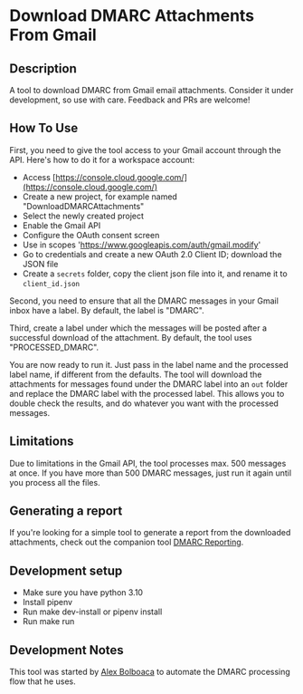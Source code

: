 # Download DMARC Attachments From Gmail

## Description

A tool to download DMARC from Gmail email attachments. Consider it under development, so use with care. Feedback and PRs are welcome!

## How To Use

First, you need to give the tool access to your Gmail account through the API. Here's how to do it for a workspace account:

* Access [https://console.cloud.google.com/](https://console.cloud.google.com/)
* Create a new project, for example named "DownloadDMARCAttachments"
* Select the newly created project
* Enable the Gmail API
* Configure the OAuth consent screen
* Use in scopes 'https://www.googleapis.com/auth/gmail.modify'
* Go to credentials and create a new OAuth 2.0 Client ID; download the JSON file
* Create a `secrets` folder, copy the client json file into it, and rename it to `client_id.json`

Second, you need to ensure that all the DMARC messages in your Gmail inbox have a label. By default, the label is "DMARC".

Third, create a label under which the messages will be posted after a successful download of the attachment. By default, the tool uses "PROCESSED_DMARC".

You are now ready to run it. Just pass in the label name and the processed label name, if different from the defaults. The tool will download the attachments for messages found under the DMARC label into an `out` folder and replace the DMARC label with the processed label. This allows you to double check the results, and do whatever you want with the processed messages.

## Limitations

Due to limitations in the Gmail API, the tool processes max. 500 messages at once. If you have more than 500 DMARC messages, just run it again until you process all the files.

## Generating a report

If you're looking for a simple tool to generate a report from the downloaded attachments, check out the companion tool [DMARC Reporting](https://github.com/MozaicWorks/DMARCReporting).

## Development setup 

* Make sure you have python 3.10
* Install pipenv
* Run make dev-install or pipenv install
* Run make run

## Development Notes

This tool was started by [Alex Bolboaca](https://twitter.com/alexboly) to automate the DMARC processing flow that he uses.
